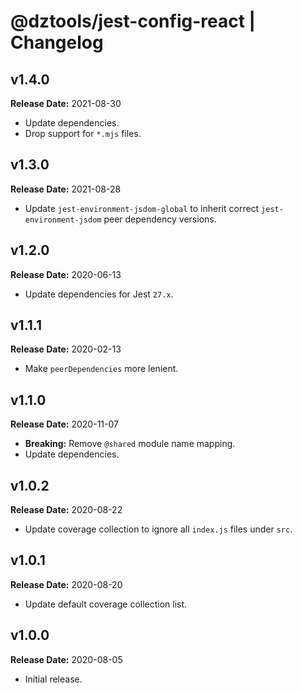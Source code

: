 # @dztools/jest-config-react | Changelog

## v1.4.0

**Release Date:** 2021-08-30

- Update dependencies.
- Drop support for `*.mjs` files.

## v1.3.0

**Release Date:** 2021-08-28

- Update `jest-environment-jsdom-global` to inherit correct `jest-environment-jsdom` peer dependency versions.

## v1.2.0

**Release Date:** 2020-06-13

- Update dependencies for Jest `27.x`.

## v1.1.1

**Release Date:** 2020-02-13

- Make `peerDependencies` more lenient.

## v1.1.0

**Release Date:** 2020-11-07

- **Breaking:** Remove `@shared` module name mapping.
- Update dependencies.

## v1.0.2

**Release Date:** 2020-08-22

- Update coverage collection to ignore all `index.js` files under `src`.

## v1.0.1

**Release Date:** 2020-08-20

- Update default coverage collection list.

## v1.0.0

**Release Date:** 2020-08-05

- Initial release.
